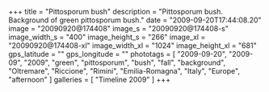 +++
title = "Pittosporum bush"
description = "Pittosporum bush. Background of green pittosporum bush."
date = "2009-09-20T17:44:08.20"
image = "20090920@174408"
image_s = "20090920@174408-s"
image_width_s = "400"
image_height_s = "266"
image_xl = "20090920@174408-xl"
image_width_xl = "1024"
image_height_xl = "681"
gps_latitude = ""
gps_longitude = ""
phototags = [ "2009-09-20", "2009-09", "2009", "green", "pittosporum", "bush", "fall", "background", "Oltremare", "Riccione", "Rimini", "Emilia-Romagna", "Italy", "Europe", "afternoon" ]
galleries = [ "Timeline 2009" ]
+++

